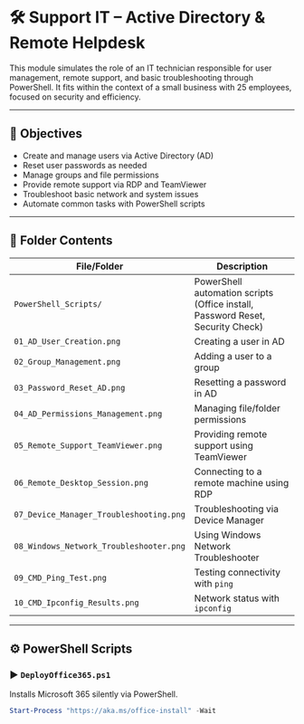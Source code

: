 # 🛠️ Support IT – Active Directory & Remote Helpdesk

This module simulates the role of an IT technician responsible for user management, remote support, and basic troubleshooting through PowerShell. It fits within the context of a small business with 25 employees, focused on security and efficiency.

---

## 📌 Objectives

- Create and manage users via Active Directory (AD)
- Reset user passwords as needed
- Manage groups and file permissions
- Provide remote support via RDP and TeamViewer
- Troubleshoot basic network and system issues
- Automate common tasks with PowerShell scripts

---

## 📂 Folder Contents

| File/Folder                        | Description |
|-----------------------------------|-------------|
| `PowerShell_Scripts/`             | PowerShell automation scripts (Office install, Password Reset, Security Check) |
| `01_AD_User_Creation.png`         | Creating a user in AD |
| `02_Group_Management.png`         | Adding a user to a group |
| `03_Password_Reset_AD.png`        | Resetting a password in AD |
| `04_AD_Permissions_Management.png`| Managing file/folder permissions |
| `05_Remote_Support_TeamViewer.png`| Providing remote support using TeamViewer |
| `06_Remote_Desktop_Session.png`   | Connecting to a remote machine using RDP |
| `07_Device_Manager_Troubleshooting.png` | Troubleshooting via Device Manager |
| `08_Windows_Network_Troubleshooter.png` | Using Windows Network Troubleshooter |
| `09_CMD_Ping_Test.png`            | Testing connectivity with `ping` |
| `10_CMD_Ipconfig_Results.png`     | Network status with `ipconfig` |

---

## ⚙️ PowerShell Scripts

### ▶️ `DeployOffice365.ps1`

Installs Microsoft 365 silently via PowerShell.

```powershell
Start-Process "https://aka.ms/office-install" -Wait

